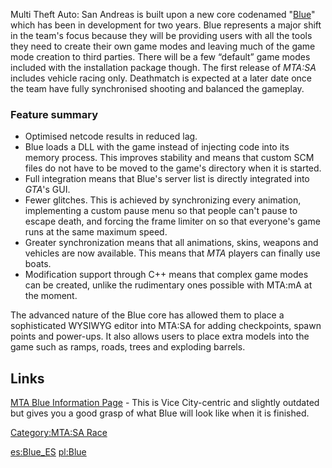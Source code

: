 Multi Theft Auto: San Andreas is built upon a new core codenamed "[Blue](http://files.mtasa.com/web/mtablue.info/)" which has been in development for two years. Blue represents a major shift in the team's focus because they will be providing users with all the tools they need to create their own game modes and leaving much of the game mode creation to third parties. There will be a few “default” game modes included with the installation package though. The first release of *MTA:SA* includes vehicle racing only. Deathmatch is expected at a later date once the team have fully synchronised shooting and balanced the gameplay.

### Feature summary

-   Optimised netcode results in reduced lag.
-   Blue loads a DLL with the game instead of injecting code into its memory process. This improves stability and means that custom SCM files do not have to be moved to the game's directory when it is started.
-   Full integration means that Blue's server list is directly integrated into *GTA*'s GUI.
-   Fewer glitches. This is achieved by synchronizing every animation, implementing a custom pause menu so that people can't pause to escape death, and forcing the frame limiter on so that everyone's game runs at the same maximum speed.
-   Greater synchronization means that all animations, skins, weapons and vehicles are now available. This means that *MTA* players can finally use boats.
-   Modification support through C++ means that complex game modes can be created, unlike the rudimentary ones possible with MTA:mA at the moment.

The advanced nature of the Blue core has allowed them to place a sophisticated WYSIWYG editor into MTA:SA for adding checkpoints, spawn points and power-ups. It also allows users to place extra models into the game such as ramps, roads, trees and exploding barrels.

Links
-----

[MTA Blue Information Page](http://files.mtasa.com/web/mtablue.info/) - This is Vice City-centric and slightly outdated but gives you a good grasp of what Blue will look like when it is finished.

[Category:MTA:SA Race](/Category:MTA:SA_Race.md "wikilink")

[es:Blue\_ES](/es:Blue_ES.md "wikilink") [pl:Blue](/pl:Blue.md "wikilink")

